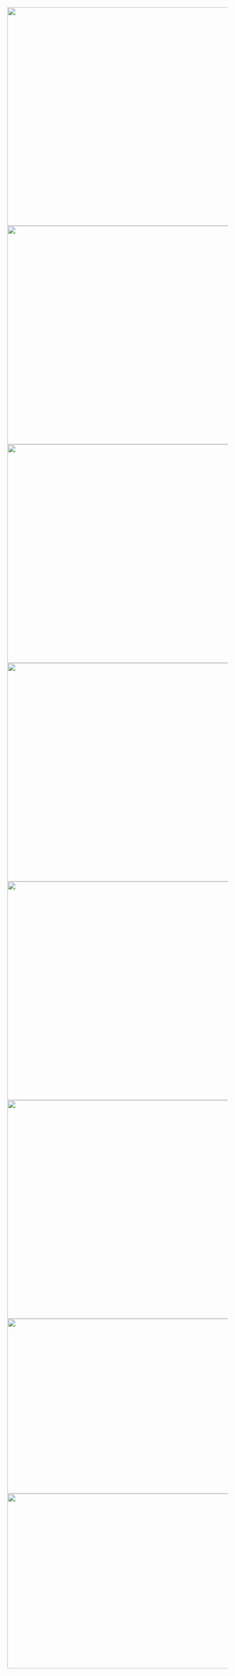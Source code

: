 <img width="900" height="500" src="images/alarm_type_scatter.png">

<img width="900" height="500" src="images/bar_alarm_type_vs_count.png">

<img width="900" height="500" src="images/corelation_graph.png">

<img width="900" height="500" src="images/bar_probable_cause_vs_count.png">

<img width="1200" height="500" src="images/bar_alarm_number_vs_count.png">

<img width="900" height="500" src="images/corelation_values.PNG">

<img width="1200" height="400" src="images/alarm_time&cancel_time_vs_consec_nbr.png">

<img width="1200" height="400" src="images/event_time_vs_consec.png">


